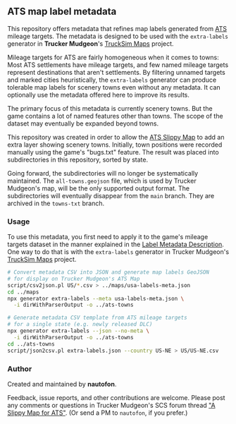 ## ATS map label metadata

This repository offers metadata that refines map labels generated from
[ATS](https://americantrucksimulator.com/) mileage targets.
The metadata is designed to be used with the `extra-labels` generator in
**Trucker Mudgeon**'s [TruckSim Maps](https://github.com/truckermudgeon/maps)
project.

Mileage targets for ATS are fairly homogeneous when it comes to towns:
Most ATS settlements have mileage targets, and few named mileage targets
represent destinations that aren't settlements. By filtering unnamed
targets and marked cities heuristically, the `extra-labels` generator can
produce tolerable map labels for scenery towns even without any metadata.
It can optionally use the metadata offered here to improve its results.

The primary focus of this metadata is currently scenery towns.
But the game contains a lot of named features other than towns.
The scope of the dataset may eventually be expanded beyond towns.

This repository was created in order to allow the
[ATS Slippy Map](https://forum.scssoft.com/viewtopic.php?t=318267)
to add an extra layer showing scenery towns.
Initially, town positions were recorded manually using the game's
"bugs.txt" feature. The result was placed into subdirectories in this
repository, sorted by state.

Going forward, the subdirectories will no longer be systematically
maintained. The `all-towns.geojson` file, which is used by Trucker
Mudgeon's map, will be the only supported output format. The
subdirectories will eventually disappear from the `main` branch.
They are archived in the `towns-txt` branch.

### Usage

To use this metadata, you first need to apply it to the game's
mileage targets dataset in the manner explained in the
[Label Metadata Description](label-metadata.md).
One way to do that is with the `extra-labels` generator in Trucker Mudgeon's
[TruckSim Maps](https://github.com/truckermudgeon/maps) project.

```sh
# Convert metadata CSV into JSON and generate map labels GeoJSON
# for display on Trucker Mudgeon's ATS Map
script/csv2json.pl US/*.csv > ../maps/usa-labels-meta.json
cd ../maps
npx generator extra-labels --meta usa-labels-meta.json \
  -i dirWithParserOutput -o ../ats-towns

# Generate metadata CSV template from ATS mileage targets
# for a single state (e.g. newly released DLC)
npx generator extra-labels --json --no-meta \
  -i dirWithParserOutput -o ../ats-towns
cd ../ats-towns
script/json2csv.pl extra-labels.json --country US-NE > US/US-NE.csv
```

### Author

Created and maintained by **nautofon**.

Feedback, issue reports, and other contributions are welcome.
Please post any comments or questions in Trucker Mudgeon's SCS forum thread
["A Slippy Map for ATS"](https://forum.scssoft.com/viewtopic.php?t=318267).
(Or send a PM to `nautofon`, if you prefer.)

